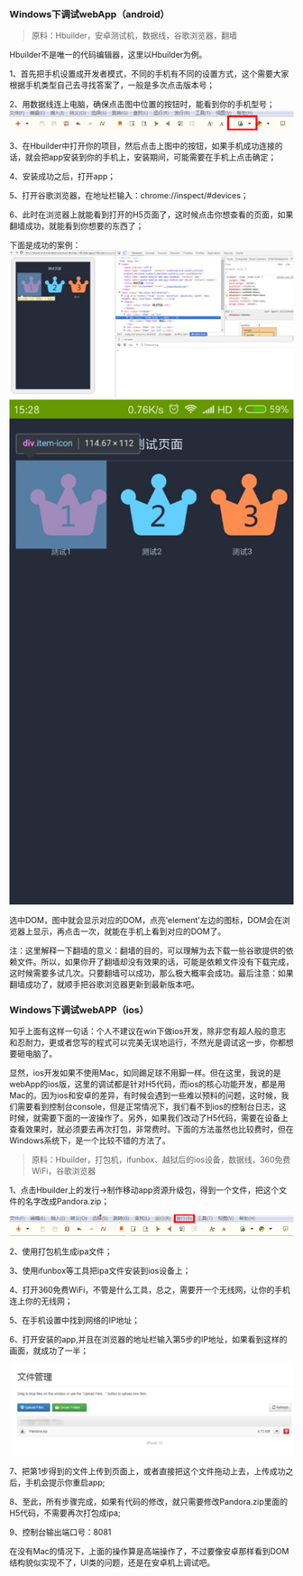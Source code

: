 ### Windows下调试webApp（android）

>原料：Hbuilder，安卓测试机，数据线，谷歌浏览器，翻墙

Hbuilder不是唯一的代码编辑器，这里以Hbuilder为例。

1、首先把手机设置成开发者模式，不同的手机有不同的设置方式，这个需要大家根据手机类型自己去寻找答案了，一般是多次点击版本号；

2、用数据线连上电脑，确保点击图中位置的按钮时，能看到你的手机型号；
![](https://raw.githubusercontent.com/beat-the-buzzer/pictures/master/debug/debug1.bmp)

3、在Hbuilder中打开你的项目，然后点击上图中的按钮，如果手机成功连接的话，就会把app安装到你的手机上，安装期间，可能需要在手机上点击确定；

4、安装成功之后，打开app；

5、打开谷歌浏览器，在地址栏输入：chrome://inspect/#devices；

6、此时在浏览器上就能看到打开的H5页面了，这时候点击你想查看的页面，如果翻墙成功，就能看到你想要的东西了；

下面是成功的案例：
![](https://raw.githubusercontent.com/beat-the-buzzer/pictures/master/debug/debug2.png)
![](https://raw.githubusercontent.com/beat-the-buzzer/pictures/master/debug/debug3.jpg)

选中DOM，图中就会显示对应的DOM，点亮'element'左边的图标，DOM会在浏览器上显示，再点击一次，就能在手机上看到对应的DOM了。

注：这里解释一下翻墙的意义：翻墙的目的，可以理解为去下载一些谷歌提供的依赖文件。所以，如果你开了翻墙却没有效果的话，可能是依赖文件没有下载完成，这时候需要多试几次。只要翻墙可以成功，那么极大概率会成功。最后注意：如果翻墙成功了，就顺手把谷歌浏览器更新到最新版本吧。

### Windows下调试webAPP（ios）

知乎上面有这样一句话：个人不建议在win下做ios开发，除非您有超人般的意志和忍耐力，更或者您写的程式可以完美无误地运行，不然光是调试这一步，你都想要砸电脑了。

显然，ios开发如果不使用Mac，如同踢足球不用脚一样。但在这里，我说的是webApp的ios版，这里的调试都是针对H5代码，而ios的核心功能开发，都是用Mac的。因为ios和安卓的差异，有时候会遇到一些难以预料的问题，这时候，我们需要看到控制台console，但是正常情况下，我们看不到ios的控制台日志，这时候，就需要下面的一波操作了。另外，如果我们改动了H5代码，需要在设备上查看效果时，就必须要去再次打包，非常费时。下面的方法虽然也比较费时，但在Windows系统下，是一个比较不错的方法了。

>原料：Hbuilder，打包机，ifunbox、越狱后的ios设备，数据线，360免费WiFi，谷歌浏览器

1、点击Hbuilder上的发行->制作移动app资源升级包，得到一个文件，把这个文件的名字改成Pandora.zip；

![](https://raw.githubusercontent.com/beat-the-buzzer/pictures/master/debug/debug4.bmp)

2、使用打包机生成ipa文件；

3、使用ifunbox等工具把ipa文件安装到ios设备上；

4、打开360免费WiFi，不管是什么工具，总之，需要开一个无线网，让你的手机连上你的无线网；

5、在手机设置中找到网络的IP地址；

6、打开安装的app,并且在浏览器的地址栏输入第5步的IP地址，如果看到这样的画面，就成功了一半；

![](https://raw.githubusercontent.com/beat-the-buzzer/pictures/master/debug/debug5.png)

7、把第1步得到的文件上传到页面上，或者直接把这个文件拖动上去，上传成功之后，手机会提示你重启app;

8、至此，所有步骤完成，如果有代码的修改，就只需要修改Pandora.zip里面的H5代码，不需要再次打包成ipa;

9、控制台输出端口号：8081

在没有Mac的情况下，上面的操作算是高端操作了，不过要像安卓那样看到DOM结构貌似实现不了，UI类的问题，还是在安卓机上调试吧。



